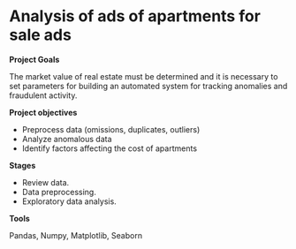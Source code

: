 # Analysis of ads of apartments for sale ads

**Project Goals**

The market value of real estate must be determined and it is necessary to set parameters for building an automated system for tracking anomalies and fraudulent activity.

**Project objectives**

- Preprocess data (omissions, duplicates, outliers)
- Analyze anomalous data
- Identify factors affecting the cost of apartments

**Stages** 

- Review data.
- Data preprocessing.
- Exploratory data analysis.

**Tools**

Pandas, Numpy, Matplotlib, Seaborn


